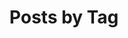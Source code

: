 ---
title: "Posts by Tag"
permalink: /tags/
layout: tags
author_profile: true
sidebar:
- text: "[![NiCE](/assets/sponsors/NiCE-Blog-Ads-365Monitoring-220x250-2020Q3-Animated.gif)](https://www.nice.de/)"
- text: "[![GripMatix](/assets/sponsors/MetrixInsight_Ad.jpg)](https://www.gripmatix.com/gripmatix-citrix-sbc-vdi-scom-management-packs)"
---